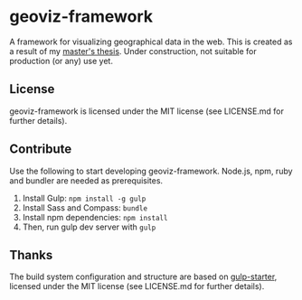 # geoviz-framework

A framework for visualizing geographical data in the web. This is created as a result of my [master's thesis](https://github.com/pyryk/thesis). Under construction, not suitable for production (or any) use yet.

## License

geoviz-framework is licensed under the MIT license (see LICENSE.md for further details).

## Contribute

Use the following to start developing geoviz-framework. Node.js, npm, ruby and bundler are needed as prerequisites.

1. Install Gulp: `npm install -g gulp`
2. Install Sass and Compass: `bundle`
3. Install npm dependencies: `npm install`
4. Then, run gulp dev server with `gulp`

## Thanks

The build system configuration and structure are based on [gulp-starter](https://github.com/greypants/gulp-starter), licensed under the MIT license (see LICENSE.md for further details).